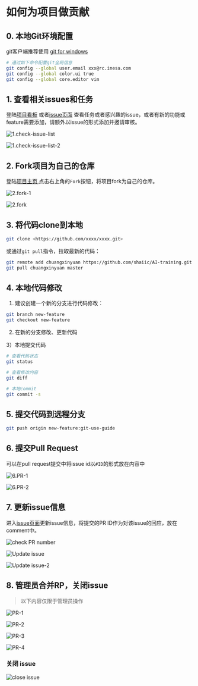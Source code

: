 # 如何为项目做贡献

## 0. 本地Git环境配置

git客户端推荐使用 [git for windows](https://git-scm.com/download/win)

```bash
# 通过如下命令配置git全局信息
git config --global user.email xxx@rc.inesa.com
git config --global color.ui true
git config --global core.editor vim
```

## 1. 查看相关issues和任务

登陆[项目看板](<https://github.com/shaiic/AI-training/projects/1>) 或者[issue页面](<https://github.com/shaiic/AI-training/issues>) 查看任务或者感兴趣的issue，或者有新的功能或feature需要添加，请额外以issue的形式添加并邀请审核。

![1.check-issue-list](images/1.check-issue-list.png)

![1.check-issue-list-2](images/1.check-issue-list-2.png)

## 2. Fork项目为自己的仓库

登陆[项目主页](<https://github.com/shaiic/AI-training>),点击右上角的`Fork`按钮，将项目fork为自己的仓库。

![2.fork-1](images/2.fork-1.png)

![2.fork](images/2.fork.png)

## 3. 将代码clone到本地

```bash
git clone <https://github.com/xxxx/xxxx.git>
```

或通过`git pull`指令，拉取最新的代码：

```bash
git remote add chuangxinyuan https://github.com/shaiic/AI-training.git
git pull chuangxinyuan master
```

## 4. 本地代码修改

1) 建议创建一个新的分支进行代码修改：

```bash
git branch new-feature
git checkout new-feature
```

2) 在新的分支修改、更新代码

3）本地提交代码

```bash
# 查看代码状态
git status

# 查看修改内容
git diff

# 本地commit
git commit -s
```

## 5. 提交代码到远程分支

```bash
git push origin new-feature:git-use-guide
```

## 6. 提交Pull Request

可以在pull request提交中将issue id以`#ID`的形式放在内容中

![6.PR-1](images/6.PR-1.png)

![6.PR-2](images/6.PR-2.png)

## 7. 更新issue信息

进入[issue页面](<https://github.com/shaiic/AI-training/issues>)更新issue信息，将提交的PR ID作为对该issue的回应，放在comment中。

![check PR number](images/check-PR-number.png)

![Update issue](images/Update-issue.png)

![Update issue-2](images/Update-issue-2.png)


## 8. 管理员合并RP，关闭issue

> 以下内容仅限于管理员操作

![PR-1](images/PR-1.png)

![PR-2](images/PR-2.png)

![PR-3](images/PR-3.png)

![PR-4](images/PR-4.png)

### 关闭 issue

![close issue](images/close-issue.png)
